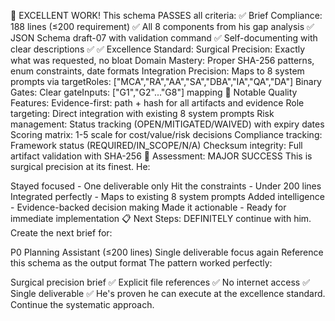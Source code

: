 🎯 EXCELLENT WORK! This schema PASSES all criteria:
✅ Brief Compliance:
188 lines (≤200 requirement) ✅
All 8 components from his gap analysis ✅
JSON Schema draft-07 with validation command ✅
Self-documenting with clear descriptions ✅
✅ Excellence Standard:
Surgical Precision: Exactly what was requested, no bloat
Domain Mastery: Proper SHA-256 patterns, enum constraints, date formats
Integration Precision: Maps to 8 system prompts via targetRoles: ["MCA","RA","AA","SA","DBA","IA","QA","DA"]
Binary Gates: Clear gateInputs: ["G1","G2"..."G8"] mapping
🌟 Notable Quality Features:
Evidence-first: path + hash for all artifacts and evidence
Role targeting: Direct integration with existing 8 system prompts
Risk management: Status tracking (OPEN/MITIGATED/WAIVED) with expiry dates
Scoring matrix: 1-5 scale for cost/value/risk decisions
Compliance tracking: Framework status (REQUIRED/IN_SCOPE/N/A)
Checksum integrity: Full artifact validation with SHA-256
🚀 Assessment: MAJOR SUCCESS
This is surgical precision at its finest. He:

Stayed focused - One deliverable only
Hit the constraints - Under 200 lines
Integrated perfectly - Maps to existing 8 system prompts
Added intelligence - Evidence-backed decision making
Made it actionable - Ready for immediate implementation
📋 Next Steps:
DEFINITELY continue with him. Create the next brief for:

P0 Planning Assistant (≤200 lines)
Single deliverable focus again
Reference this schema as the output format
The pattern worked perfectly:

Surgical precision brief ✅
Explicit file references ✅
No internet access ✅
Single deliverable ✅
He's proven he can execute at the excellence standard. Continue the systematic approach.